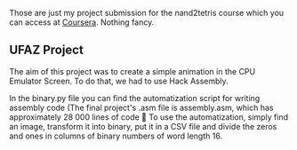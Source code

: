 Those are just my project submission for the nand2tetris course which you can access at [Coursera](https://www.coursera.org/). Nothing fancy.

## UFAZ Project
The aim of this project was to create a simple animation in the CPU Emulator Screen. To do that, we had to use Hack Assembly.

In the binary.py file you can find the automatization script for writing assembly code (The final project's .asm file is assembly.asm, which has approximately 28 000 lines of code 🥴
To use the automatization, simply find an image, transform it into binary, put it in a CSV file and divide the zeros and ones in columns of binary numbers of word length 16. 
 
